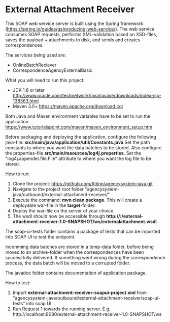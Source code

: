 # External Attachment Receiver
This SOAP web service server is built using the Spring framework (https://spring.io/guides/gs/producing-web-service/).
The web service consumes SOAP requests, performs XML-validation based on XSD-files, saves the payload + attachments to disk, and sends and creates correspondences.

The services being used are:
- OnlineBatchReciever
- CorrespondenceAgencyExternalBasic

What you will need to run this project:

- JDK 1.8 or later http://www.oracle.com/technetwork/java/javase/downloads/index-jsp-138363.html
- Maven 3.0+ https://maven.apache.org/download.cgi

Both Java and Maven environment variables have to be set to run the application https://www.tutorialspoint.com/maven/maven_environment_setup.htm

Before packaging and deploying the application, configure the following java-file: **src/main/java/application/util/Constants.java**
Set the path constants to where you want the data batches to be stored.
Also configure the properties-file **src/main/resources/log4j.properties**. Set the "log4j.appender.file.File" attribute to where you want the log file to be stored.

How to run:

1. Clone the project: https://github.com/Altinn/agencysystem-java.git
1. Navigate to the project root folder "agencysystem-java/outbound/external-attachment-receiver/"
2. Execute the command: **mvn clean package**. This will create a deployable war-file in the **target**-folder.
3. Deploy the war-file on the server of your choice.
4. The wsdl should now be accessible through **http://<ip-address>:<port>/external-attachment-receiver-1.0-SNAPSHOT/ws/externalattachment.wsdl**

The soap-ui-tests folder contains a package of tests that can be imported into SOAP UI to test the endpoint.

Incomming data batches are stored in a temp-data folder, before being moved to an archive-folder when the correspondences have been successfully delivered. If something went wrong during the correspondence process, the data batch will be moved to a corrupted folder.


The javadoc folder contains documentation of application package.

How to test:

1. Import **external-attachment-receiver-soapui-project.xml** from "agencysystem-java/outbound/external-attachment-receiver/soap-ui-tests" into soap UI.
2. Run Request 1 towards the running server. E.g. http://localhost:8080/external-attachment-receiver-1.0-SNAPSHOT/ws